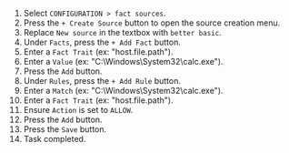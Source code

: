 1. Select `CONFIGURATION > fact sources`.
1. Press the `+ Create Source` button to open the source creation menu.
1. Replace `New source` in the textbox with `better basic`.
1. Under `Facts`, press the `+ Add Fact` button.
1. Enter a `Fact Trait` (ex: "host.file.path").
1. Enter a `Value` (ex: "C:\Windows\System32\calc.exe").
1. Press the `Add` button.
1. Under `Rules`, press the `+ Add Rule` button.
1. Enter a `Match` (ex: "C:\Windows\System32\calc.exe").
1. Enter a `Fact Trait` (ex: "host.file.path").
1. Ensure `Action` is set to `ALLOW`.
1. Press the `Add` button.
1. Press the `Save` button.
1. Task completed.
